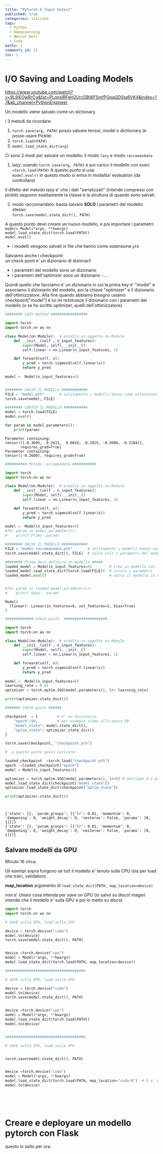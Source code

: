 ```yaml
---
title: "Pytorch 6 Input Output"
published: true
categories: italiano
tags:
  - Python
  - DeepLearning
  - Neural Nets
  - Cuda
maths: 1
comments_id: 23
toc: 1
---
```



# I/O Saving and Loading Models
https://www.youtube.com/watch?v=9L9jEOwRrCg&list=PLqnslRFeH2UrcDBWF5mfPGpqQDSta6VK4&index=17&ab_channel=PythonEngineer

Un modello viene salvato come un dictionary.

i 3 metodi da ricordare:
1. `torch.save(arg, PATH)` posso salvare tensor, model o dictiionary  (e posso usare Pickle)
2. `torch.load(PATH)`
3. `model.load_state_dict(arg)`
 
Ci sono 2 modi per salvare un modello: il modo `lazy` e modo `raccomandato` 

1. lazy: usando `torch.save(arg, PATH)` e poi carico il modello con `model =torch.load(PATH)`
A questo punto si usa:<br>
`model.eval()` in questo modo si entra in modalita' evaluation (da controllare)

Il difetto del metodo lazy e' che i dati "serializzati" (intende compressi con pickle) seguono esattamente la classe e la struttura di quando sono salvati.

2. modo raccomandato: basta salvare **SOLO** i parametri del modello stesso: <br>
`torch.save(model.state_dict(), PATH)` 

A questo punto devo creare un nuovo modello, e poi importare i parametri: <br>
`model= Model(*args, **kwargs)`<br>
`model.load_state_dict(torch.load(PATH))` <br>
`model.eval()`<br>    
    

- i modelli vengono salvati in file che hanno come estensione `pth`

Salviamo anche i checkpoint:<br>
un check point e' un dizionario di dizionari!
- i parametri del modello sono un dizionario
- i parametri dell'optimizer sono un dizionario
 -....
 
 Quindi quello che facciamo e' un dizionario in cui la prima key e' "model" e associamo
 il dizionario del modello, poi la chiave "optimizer" e il dizionario dell'ottimizzatore.
 Alla fine quando abbiamo bisogno usiamo checkpoint["model"] e lui mi restituisce il dizionario
 con i parametri del modello (o se ho scritto optimizer, quelli dell'ottimizzatore).







```python
######## LAZY method #################

import torch
import torch.nn as nn

class Model(nn.Module):  # eredita un oggetto nn.Module
    def __init__(self , n_input_features):
        super(Model, self).__init__()
        self.linear = nn.Linear(n_input_features, 1)

    def forward(self, x):
        y_pred = torch.sigmoid(self.linear(x))
        return y_pred
        
model =  Model(n_input_features=6)


######## SALVO IL MODELLO ############
FILE = "model.pth"       # solitamente i modelli hanno come estensione pth ?
torch.save(model, FILE)     

######## CARICO IL MODELLO ###########
model = torch.load(FILE)
model.eval()

for param in model.parameters():
    print(param)
```

    Parameter containing:
    tensor([[-0.3695,  0.2621,  0.0619, -0.2925, -0.3088, -0.2284]],
           requires_grad=True)
    Parameter containing:
    tensor([-0.2680], requires_grad=True)



```python
########## Metodo raccomandato ###########

import torch
import torch.nn as nn

class Model(nn.Module):  # eredita un oggetto nn.Module
    def __init__(self , n_input_features):
        super(Model, self).__init__()
        self.linear = nn.Linear(n_input_features, 1)

    def forward(self, x):
        y_pred = torch.sigmoid(self.linear(x))
        return y_pred
        
model =  Model(n_input_features=6)
#for param in model.parameters():
#    print('Prima',param)

######## SALVO IL MODELLO ############
FILE = "model-raccomandato.pth"       # solitamente i modelli hanno come estensione pth ?
torch.save(model.state_dict(), FILE)  # salvo solo i parametri del modello   

######## Prima devo definire un modello #####
loaded_model = Model(n_input_features=6)        # creo un modello con la stessa struttura
loaded_model.load_state_dict(torch.load(FILE))  # carico i parametri
loaded_model.eval()                             # setto il modello in eval mode.


#for param in loaded_model.parameters():
#    print('Dopo', param)
```




    Model(
      (linear): Linear(in_features=6, out_features=1, bias=True)
    )




```python
############# Check point  ####################

import torch
import torch.nn as nn

class Model(nn.Module):  # eredita un oggetto nn.Module
    def __init__(self , n_input_features):
        super(Model, self).__init__()
        self.linear = nn.Linear(n_input_features, 1)

    def forward(self, x):
        y_pred = torch.sigmoid(self.linear(x))
        return y_pred
        
model =  Model(n_input_features=6)
learning_rate = 0.01
optimizer = torch.optim.SGD(model.parameters(), lr= learning_rate)

print(optimizer.state_dict())

####### CHECK point ######

checkpoint  = {         # e' un dizionario
    "epoch":90,         # per esempio siamo alla epoca 90
    "model_state": model.state_dict(),
    "optim_state": optimizer.state_dict()
}

torch.save(checkpoint, "checkpoint.pth")

#  a questo punto posso caricare:

loaded_checkpoint  =torch.load("checkpoint.pth")
epoch  =loaded_checkpoint["epoch"] 
model = Model(n_input_features=6)

optimizer = torch.optim.SGD(model.parameters(), lr=0) # mettiamo 0 e poi carichiamo la corretta lr
model.load_state_dict(checkpoint["model_state"])
optimizer.load_state_dict(checkpoint["optim_state"])

print(optimizer.state_dict())




```

    {'state': {}, 'param_groups': [{'lr': 0.01, 'momentum': 0, 'dampening': 0, 'weight_decay': 0, 'nesterov': False, 'params': [0, 1]}]}
    {'state': {}, 'param_groups': [{'lr': 0.01, 'momentum': 0, 'dampening': 0, 'weight_decay': 0, 'nesterov': False, 'params': [0, 1]}]}


## Salvare modelli da GPU
Minuto 16 circa.

Gli esempi sopra fungono se tutt il modello e' tenuto sulla CPU (sia per load che train, validation).

**map_location**
argomento di `load_state_dict(PATH, map_location=device)`

non e' chiaro cosa intenda per *save on GPU* (io salvo su disco! magari intende che il modello e' sulla GPU e poi lo metto su disco)



```python
import torch
import torch.nn as nn

# SAVE sulla GPU, load sulla CPU

device = torch.device("cuda")
model.to(device)
torch.save(model.state_dict(), PATH)


device =torch.device("cpu")
model = Model(*args, **kwargs)
model.load_state_dict(torch.load(PATH, map_location=device))

#####################################

# SAVE sulla GPU, load sulla GPU

device = torch.device("cuda")
model.to(device)
torch.save(model.state_dict(), PATH)


device =torch.device("cpu")
model = Model(*args, **kwargs)
model.load_state_dict(torch.load(PATH))
model.to(device)                      


#####################################

# SAVE sulla CPU, load sulla GPU


torch.save(model.state_dict(), PATH)


device =torch.device("cuda")
model = Model(*args, **kwargs)
model.load_state_dict(torch.load(PATH, map_location="cuda:0")  # 0 e' per la GPU zerp
model.to(device)                        
                      
                      
                      
                      
```

# Creare e deployare un modello pytorch con Flask
questo lo salto per ora.


